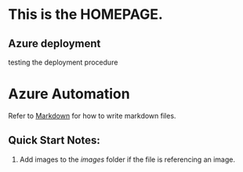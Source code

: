 # This is the **HOMEPAGE**.
## Azure deployment 
 testing the deployment procedure

# Azure Automation 

Refer to [Markdown](http://daringfireball.net/projects/markdown/) for how to write markdown files.
## Quick Start Notes:
1. Add images to the *images* folder if the file is referencing an image.
